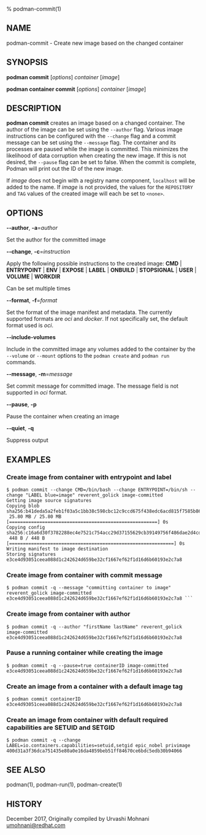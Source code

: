 % podman-commit(1)

## NAME
podman\-commit - Create new image based on the changed container

## SYNOPSIS
**podman commit** [*options*] *container* [*image*]

**podman container commit** [*options*] *container* [*image*]

## DESCRIPTION
**podman commit** creates an image based on a changed container. The author of the
image can be set using the `--author` flag. Various image instructions can be
configured with the `--change` flag and a commit message can be set using the
`--message` flag. The container and its processes are paused while the image is
committed. This minimizes the likelihood of data corruption when creating the new
image. If this is not desired, the `--pause` flag can be set to false. When the commit
is complete, Podman will print out the ID of the new image.

If *image* does not begin with a registry name component, `localhost` will be added to the name.
If *image* is not provided, the values for the `REPOSITORY` and `TAG` values of the created image will each be set to `<none>`.

## OPTIONS

**--author**, **-a**=*author*

Set the author for the committed image

**--change**, **-c**=*instruction*

Apply the following possible instructions to the created image:
**CMD** | **ENTRYPOINT** | **ENV** | **EXPOSE** | **LABEL** | **ONBUILD** | **STOPSIGNAL** | **USER** | **VOLUME** | **WORKDIR**

Can be set multiple times

**--format**, **-f**=*format*

Set the format of the image manifest and metadata.  The currently supported formats are _oci_ and _docker_.  If
not specifically set, the default format used is _oci_.

**--include-volumes**

Include in the committed image any volumes added to the container by the `--volume` or `--mount` options to the `podman create` and `podman run` commands.

**--message**, **-m**=*message*

Set commit message for committed image.  The message field is not supported in _oci_ format.

**--pause**, **-p**

Pause the container when creating an image

**--quiet**, **-q**

Suppress output

## EXAMPLES

### Create image from container with entrypoint and label
```
$ podman commit --change CMD=/bin/bash --change ENTRYPOINT=/bin/sh --change "LABEL blue=image" reverent_golick image-committed
Getting image source signatures
Copying blob sha256:b41deda5a2feb1f03a5c1bb38c598cbc12c9ccd675f438edc6acd815f7585b86
 25.80 MB / 25.80 MB [======================================================] 0s
Copying config sha256:c16a6d30f3782288ec4e7521c754acc29d37155629cb39149756f486dae2d4cd
 448 B / 448 B [============================================================] 0s
Writing manifest to image destination
Storing signatures
e3ce4d93051ceea088d1c242624d659be32cf1667ef62f1d16d6b60193e2c7a8
```

### Create image from container with commit message
```
$ podman commit -q --message "committing container to image"
reverent_golick image-committed
e3ce4d93051ceea088d1c242624d659be32cf1667ef62f1d16d6b60193e2c7a8 ```
```

### Create image from container with author
```
$ podman commit -q --author "firstName lastName" reverent_golick image-committed
e3ce4d93051ceea088d1c242624d659be32cf1667ef62f1d16d6b60193e2c7a8
```

### Pause a running container while creating the image
```
$ podman commit -q --pause=true containerID image-committed
e3ce4d93051ceea088d1c242624d659be32cf1667ef62f1d16d6b60193e2c7a8
```

### Create an image from a container with a default image tag
```
$ podman commit containerID
e3ce4d93051ceea088d1c242624d659be32cf1667ef62f1d16d6b60193e2c7a8
```

### Create an image from container with default required capabilities are SETUID and SETGID
```
$ podman commit -q --change LABEL=io.containers.capabilities=setuid,setgid epic_nobel privimage
400d31a3f36dca751435e80a0e16da4859beb51ff84670ce6bdc5edb30b94066
```

## SEE ALSO
podman(1), podman-run(1), podman-create(1)

## HISTORY
December 2017, Originally compiled by Urvashi Mohnani <umohnani@redhat.com>
